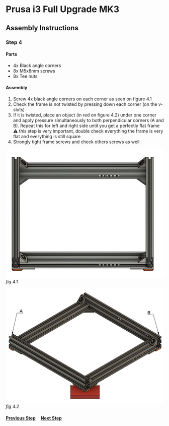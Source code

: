 # Prusa i3 Full Upgrade MK3

## Assembly Instructions

### Step 4

#### Parts  

* 4x Black angle corners
* 8x M5x8mm screws
* 8x Tee nuts

#### Assembly

1. Screw 4x black angle corners on each corner as seen on figure 4.1
1. Check the frame is not twisted by pressing down each corner (on the v-slots)
1. If it is twisted, place an object (in red on figure 4.2) under one corner and apply pressure simultaneously to both perpendicular corners (A and B). Repeat this for left and right side until you get a perfectly flat frame<br>
   :warning: this step is very important, double check everything the frame is very flat and everything is still square
1. Strongly tight frame screws and check others screws as well



![](img/fig4.1.jpg)\
*fig 4.1*

![](img/fig4.2.jpg)\
*fig 4.2*

#### [Previous Step](step03.md) &nbsp;&nbsp;&nbsp; [Next Step](step05.md)
